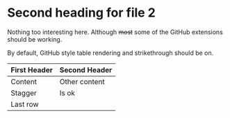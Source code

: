 # Second heading for file 2

Nothing too interesting here. Although ~~most~~ some of the GitHub extensions should be working.

By default, GitHub style table rendering and strikethrough should be on.

| First Header | Second Header |
| ------------ | ------------- |
| Content      | Other content |
| Stagger      | Is ok         |
| Last row     |               |
